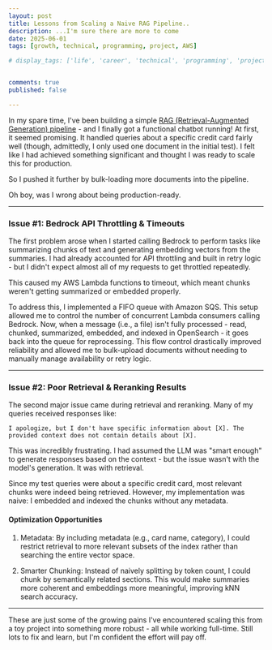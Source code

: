 ```yaml
---
layout: post
title: Lessons from Scaling a Naive RAG Pipeline..
description: ...I'm sure there are more to come
date: 2025-06-01
tags: [growth, technical, programming, project, AWS]

# display_tags: ['life', 'career', 'technical', 'programming', 'project', 'AWS', 'growth']


comments: true
published: false

---
```


In my spare time, I've been building a simple [RAG (Retrieval-Augmented Generation) pipeline](https://brandonyongys.github.io/blog/2025/naive-rag-pipeline/) - and I finally got a functional chatbot running! At first, it seemed promising. It handled queries about a specific credit card fairly well (though, admittedly, I only used one document in the initial test). I felt like I had achieved something significant and thought I was ready to scale this for production.

So I pushed it further by bulk-loading more documents into the pipeline.

Oh boy, was I wrong about being production-ready.

<hr>

### Issue #1: Bedrock API Throttling & Timeouts
The first problem arose when I started calling Bedrock to perform tasks like summarizing chunks of text and generating embedding vectors from the summaries. I had already accounted for API throttling and built in retry logic - but I didn't expect almost all of my requests to get throttled repeatedly.

This caused my AWS Lambda functions to timeout, which meant chunks weren't getting summarized or embedded properly.

To address this, I implemented a FIFO queue with Amazon SQS. This setup allowed me to control the number of concurrent Lambda consumers calling Bedrock. Now, when a message (i.e., a file) isn't fully processed - read, chunked, summarized, embedded, and indexed in OpenSearch - it goes back into the queue for reprocessing. This flow control drastically improved reliability and allowed me to bulk-upload documents without needing to manually manage availability or retry logic.

<hr>

### Issue #2: Poor Retrieval & Reranking Results
The second major issue came during retrieval and reranking. Many of my queries received responses like:
```
I apologize, but I don't have specific information about [X]. The provided context does not contain details about [X].
```

This was incredibly frustrating. I had assumed the LLM was "smart enough" to generate responses based on the context - but the issue wasn't with the model's generation. It was with retrieval.

Since my test queries were about a specific credit card, most relevant chunks were indeed being retrieved. However, my implementation was naive: I embedded and indexed the chunks without any metadata.

#### Optimization Opportunities
1. Metadata: By including metadata (e.g., card name, category), I could restrict retrieval to more relevant subsets of the index rather than searching the entire vector space.

1. Smarter Chunking: Instead of naively splitting by token count, I could chunk by semantically related sections. This would make summaries more coherent and embeddings more meaningful, improving kNN search accuracy.

<hr>

These are just some of the growing pains I've encountered scaling this from a toy project into something more robust - all while working full-time. Still lots to fix and learn, but I'm confident the effort will pay off.






